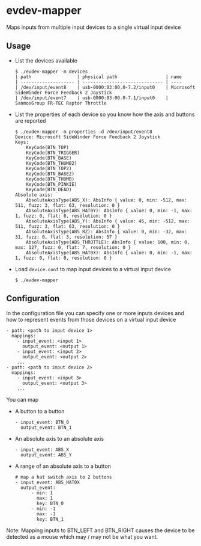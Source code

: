 # evdev-mapper
Maps inputs from multiple input devices to a single virtual input device

## Usage
- List the devices available
    ```
    $ ./evdev-mapper -m devices
    | path                 | physical path                  | name
    | -------------------- | ------------------------------ | ----
    | /dev/input/event8    | usb-0000:03:00.0-7.2/input0    | Microsoft SideWinder Force Feedback 2 Joystick
    | /dev/input/event7    | usb-0000:03:00.0-7.1/input0    | SanmosGroup FR-TEC Raptor Throttle
    ```
- List the properties of each device so you know how the axis and buttons are reported
    ```
    $ ./evdev-mapper -m properties -d /dev/input/event8
    Device: Microsoft SideWinder Force Feedback 2 Joystick
    Keys:
        KeyCode(BTN_TOP)
        KeyCode(BTN_TRIGGER)
        KeyCode(BTN_BASE)
        KeyCode(BTN_THUMB2)
        KeyCode(BTN_TOP2)
        KeyCode(BTN_BASE2)
        KeyCode(BTN_THUMB)
        KeyCode(BTN_PINKIE)
        KeyCode(BTN_DEAD)
    Absolute axis:
        AbsoluteAxisType(ABS_X): AbsInfo { value: 0, min: -512, max: 511, fuzz: 3, flat: 63, resolution: 0 }
        AbsoluteAxisType(ABS_HAT0Y): AbsInfo { value: 0, min: -1, max: 1, fuzz: 0, flat: 0, resolution: 0 }
        AbsoluteAxisType(ABS_Y): AbsInfo { value: 45, min: -512, max: 511, fuzz: 3, flat: 63, resolution: 0 }
        AbsoluteAxisType(ABS_RZ): AbsInfo { value: 0, min: -32, max: 31, fuzz: 0, flat: 3, resolution: 57 }
        AbsoluteAxisType(ABS_THROTTLE): AbsInfo { value: 100, min: 0, max: 127, fuzz: 0, flat: 7, resolution: 0 }
        AbsoluteAxisType(ABS_HAT0X): AbsInfo { value: 0, min: -1, max: 1, fuzz: 0, flat: 0, resolution: 0 }
    ```
- Load `device.conf` to map input devices to a virtual input device
    ```
    $ ./evdev-mapper
    ```

## Configuration
In the configuration file you can specify one or more inputs devices and how to represent events from those devices on a virtual input device
```
- path: <path to input device 1>
  mappings:
    - input_event: <input 1>
      output_event: <output 1>
    - input_event: <input 2>
      output_event: <output 2>
    ...
- path: <path to input device 2>
  mappings:
    - input_event: <input 3>
      output_event: <output 3>
    ...
```

You can map
- A button to a button
    ```
    - input_event: BTN_0
      output_event: BTN_1
    ```
- An absolute axis to an absolute axis
    ```
    - input_event: ABS_X
      output_event: ABS_Y
    ```
- A range of an absolute axis to a button
    ```
    # map a hat switch axis to 2 buttons
    - input_event: ABS_HAT0X
      output_event:
          - min: 1
            max: 1
            key: BTN_0
          - min: -1
            max: -1
            key: BTN_1
    ```

Note: Mapping inputs to BTN_LEFT and BTN_RIGHT causes the device to be detected as a mouse which may / may not be what you want.
